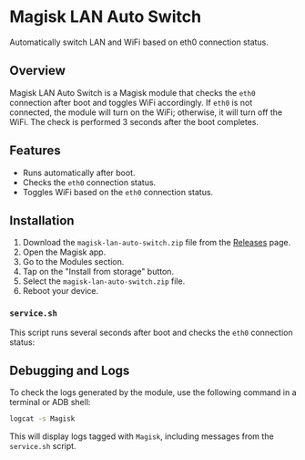# Magisk LAN Auto Switch
Automatically switch LAN and WiFi based on eth0 connection status.

## Overview
Magisk LAN Auto Switch is a Magisk module that checks the `eth0` connection after boot and toggles WiFi accordingly. If `eth0` is not connected, the module will turn on the WiFi; otherwise, it will turn off the WiFi. The check is performed 3 seconds after the boot completes.

## Features
- Runs automatically after boot.
- Checks the `eth0` connection status.
- Toggles WiFi based on the `eth0` connection status.

## Installation
1. Download the `magisk-lan-auto-switch.zip` file from the [Releases](https://github.com/NewFuture/magisk-lan-auto-switch/releases) page.
2. Open the Magisk app.
3. Go to the Modules section.
4. Tap on the "Install from storage" button.
5. Select the `magisk-lan-auto-switch.zip` file.
6. Reboot your device.

### `service.sh`
This script runs several seconds after boot and checks the `eth0` connection status:

## Debugging and Logs
To check the logs generated by the module, use the following command in a terminal or ADB shell:

```bash
logcat -s Magisk
```

This will display logs tagged with `Magisk`, including messages from the `service.sh` script.

